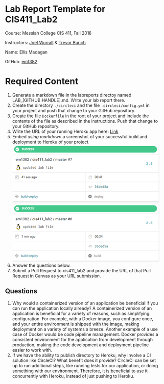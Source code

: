 # Lab Report Template for CIS411_Lab2
Course: Messiah College CIS 411, Fall 2018

Instructors: [Joel Worrall](https://github.com/tangollama) & [Trevor Bunch](https://github.com/trevordbunch)

Name: Ellis Madagan

GitHub: [em1382](https://github.com/em1382)

# Required Content

1. Generate a markdown file in the labreports directoy named LAB_[GITHUB HANDLE].md. Write your lab report there.
2. Create the directory ```./circleci``` and the file ```.circleci/config.yml``` in your project and push that change to your GitHub repository.
3. Create the file ```Dockerfile``` in the root of your project and include the contents of the file as described in the instructions. Push that change to your GitHub repository.
4. Write the URL of your running Heroku app here: [Link](http://cis411lab2-em1382.herokuapp.com/graphql)
5. Embed _using markdown_ a screenshot of your successful build and deployment to Heroku of your project.
![](shot.png)
6. Answer the questions below.
7. Submit a Pull Request to cis411_lab2 and provide the URL of that Pull Request in Canvas as your URL submission.

## Questions
1. Why would a containerized version of an application be beneficial if you can run the application locally already?
A containerized version of an application is beneficial for a variety of reasons, such as simplifying configuration. For example, with a Docker image, you configure once, and your entire environment is shipped with the image, making deployment on a variety of systems a breeze. Another example of a use case of Docker would be code pipeline management. Docker provides a consistent environment for the application from development through production, making the code development and deployment pipeline easier to work with.
2. If we have the ability to publish directory to Heroku, why involve a CI solution like CircleCI? What benefit does it provide?
CircleCI can be set up to run additional steps, like running tests for our application, or doing something with our environment. Therefore, it is beneficial to use it concurrently with Heroku, instead of just pushing to Heroku.

